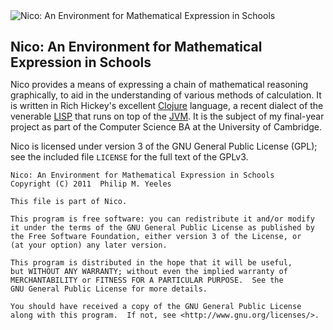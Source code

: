 <img src="http://loomcore.github.com/images/logo.png" alt="Nico: An Environment for Mathematical Expression in Schools" align="center" />

**<h1 style="font-size:150%;">Nico: An Environment for Mathematical Expression in Schools</h1>**

Nico provides a means of expressing a chain of mathematical reasoning graphically, to aid in the understanding of various methods of calculation.  It is written in Rich Hickey's excellent [Clojure](http://clojure.org) language, a recent dialect of the venerable [LISP](http://en.wikipedia.org/wiki/Lisp_%28programming_language%29) that runs on top of the [JVM](http://java.com).  It is the subject of my final-year project as part of the Computer Science BA at the University of Cambridge.

Nico is licensed under version 3 of the GNU General Public License (GPL); see the included file `LICENSE` for the full text of the GPLv3.

    Nico: An Environment for Mathematical Expression in Schools
    Copyright (C) 2011  Philip M. Yeeles
    
    This file is part of Nico.
    
    This program is free software: you can redistribute it and/or modify
    it under the terms of the GNU General Public License as published by
    the Free Software Foundation, either version 3 of the License, or
    (at your option) any later version.
    
    This program is distributed in the hope that it will be useful,
    but WITHOUT ANY WARRANTY; without even the implied warranty of
    MERCHANTABILITY or FITNESS FOR A PARTICULAR PURPOSE.  See the
    GNU General Public License for more details.
    
    You should have received a copy of the GNU General Public License
    along with this program.  If not, see <http://www.gnu.org/licenses/>.